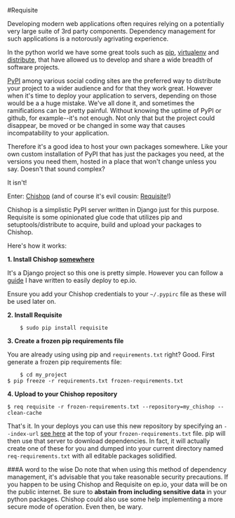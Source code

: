 #Requisite

Developing modern web applications often requires relying on a potentially very
large suite of 3rd party components. Dependency management for such applications
is a notorously agrivating experience.

In the python world we have some great tools such as 
[pip](http://www.pip-installer.org/en/latest/index.html),
[virtualenv](http://www.virtualenv.org/en/latest/) and 
[distribute](http://packages.python.org/distribute/),
that have allowed us to develop and share a wide breadth of software projects.

[PyPI](http://pypi.python.org) among various social coding sites are the preferred way
to distribute your project to a wider audience and for that they work great. However
when it's time to deploy your application to servers, depending on those would be a
a huge mistake. We've all done it, and sometimes the ramifications can be pretty painful.
Without knowing the uptime of PyPI or github, for example--it's not enough. Not
only that but the project could disappear, be moved or be changed in some way that
causes incompatability to your application.

Therefore it's a good idea to host your own packages somewhere. Like your own custom
installation of PyPI that has just the packages you need, at the versions you need
them, hosted in a place that won't change unless you say. Doesn't that sound complex?

It isn't!

Enter: [Chishop](https://github.com/benliles/chishop) (and of course it's evil cousin: 
[Requisite](https://github.com/samuraisam/requisite)!)

Chishop is a simplistic PyPI server written in Django just for this purpose. Requisite
is some opinionated glue code that utilizes pip and setuptools/distribute to acquire,
build and upload your packages to Chishop.

Here's how it works:

**1. Install Chishop [somewhere](http://ep.io)**

It's a Django project so this one is pretty simple. However you can follow a 
[guide](http://ssutch.org/chishop-epio) I have written to easily deploy to ep.io.

Ensure you add your Chishop credentials to your `~/.pypirc` file as these will be used
later on.

**2. Install Requisite**

		$ sudo pip install requisite

**3. Create a frozen pip requirements file**

You are already using using pip and `requirements.txt` right? Good. First generate a 
frozen pip requirements file:

		$ cd my_project
    $ pip freeze -r requirements.txt frozen-requirements.txt

**4. Upload to your Chishop repository**

    $ req requisite -r frozen-requirements.txt --repository=my_chishop --clean-cache

That's it. In your deploys you can use this new repository by specifying an 
`--index-url` [see here](http://www.pip-installer.org/en/latest/requirement-format.html)
at the top of your `frozen-requirements.txt` file. pip will then use that server to download
dependencies. In fact, it will actually create one of these for you and dumped into your
current directory named `req-requirements.txt` with all editable packages solidified.

###A word to the wise
Do note that when using this method of dependency management, it's advisable that you
take reasonable security precautions. If you happen to be using Chishop and Requisite 
on ep.io, your data will be on the public internet. Be sure to **abstain from including
sensitive data** in your python packages. Chishop could also use some help implementing
a more secure mode of operation. Even then, be wary.
